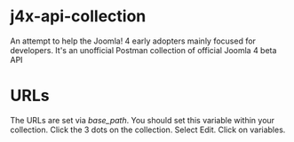 # j4x-api-collection
An attempt to help the Joomla! 4 early adopters mainly focused for developers. It's an unofficial Postman collection of official Joomla 4 beta API 

# URLs
The URLs are set via *base_path*.  You should set this variable within your collection.  Click the 3 dots on the collection.  Select Edit.  Click on variables.
